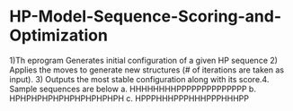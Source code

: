 # HP-Model-Sequence-Scoring-and-Optimization
1)Th eprogram Generates initial configuration of a given HP sequence 2) Applies the moves to generate new structures (# of iterations are taken as input).  3) Outputs the most stable configuration along with its score.4. Sample sequences are below a. HHHHHHHHPPPPPPPPPPPPPP b. HPHPHPHPHPHPHPHPHPHPH c. HPPPHHHPPPHHHPPPHHHPP
